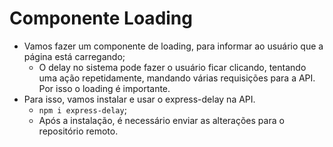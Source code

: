 # Componente Loading

- Vamos fazer um componente de loading, para informar ao usuário que a página está carregando;
  - O delay no sistema pode fazer o usuário ficar clicando, tentando uma ação repetidamente, mandando várias requisições para a API. Por isso o loading é importante.
- Para isso, vamos instalar e usar o express-delay na API.
  - `npm i express-delay`;
  - Após a instalação, é necessário enviar as alterações para o repositório remoto.

